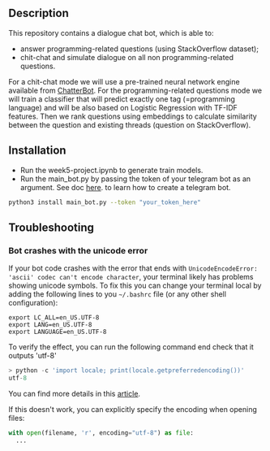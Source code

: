 ## Description

This repository contains a dialogue chat bot, which is able to:

* answer programming-related questions (using StackOverflow dataset);
* chit-chat and simulate dialogue on all non programming-related questions.

For a chit-chat mode we will use a pre-trained neural network engine available from  [ChatterBot](https://github.com/gunthercox/ChatterBot).
For the programming-related questions mode we will train a classifier that will predict exactly one tag (=programming language) and will be also based on Logistic Regression with TF-IDF features. Then we rank questions using embeddings to calculate similarity between the question and existing threads (question on StackOverflow).

## Installation

- Run the week5-project.ipynb to generate train models.
- Run the main_bot.py by passing the token of your telegram bot as an argument. See doc [here](https://core.telegram.org/bots#creating-a-new-bot). to learn how to create a telegram bot.

```bash
python3 install main_bot.py --token "your_token_here"
```

## Troubleshooting

### Bot crashes with the unicode error 

If your bot code crashes with the error that ends with `UnicodeEncodeError: 'ascii' codec can't encode character`,
your terminal likely has problems showing unicode symbols. To fix this you can change your terminal local by adding
the following lines to you `~/.bashrc` file (or any other shell configuration):

```
export LC_ALL=en_US.UTF-8
export LANG=en_US.UTF-8
export LANGUAGE=en_US.UTF-8
```

To verify the effect, you can run the following command end check that it outputs 'utf-8'
```python
> python -c 'import locale; print(locale.getpreferredencoding())'
utf-8
```

You can find more details in this [article](https://perlgeek.de/en/article/set-up-a-clean-utf8-environment).

If this doesn't work, you can explicitly specify the encoding when opening files:
```python
with open(filename, 'r', encoding="utf-8") as file:
  ...
```
